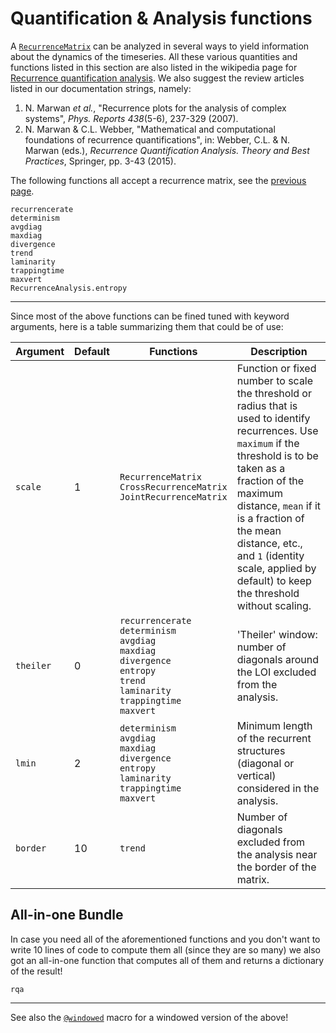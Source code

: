 # Quantification & Analysis functions
A [`RecurrenceMatrix`](@ref) can be analyzed in several ways to yield information about the dynamics of the timeseries. All these various quantities and functions listed in this section are also listed in the wikipedia page for [Recurrence quantification analysis](https://en.wikipedia.org/wiki/Recurrence_quantification_analysis). We also suggest the review articles listed in our documentation strings, namely:

1. N. Marwan *et al.*, "Recurrence plots for the analysis of complex systems", *Phys. Reports 438*(5-6), 237-329 (2007).
2. N. Marwan & C.L. Webber, "Mathematical and computational foundations of recurrence quantifications", in: Webber, C.L. & N. Marwan (eds.), *Recurrence Quantification Analysis. Theory and Best Practices*, Springer, pp. 3-43 (2015).

The following functions all accept a recurrence matrix, see the [previous page](rplots).
```@docs
recurrencerate
determinism
avgdiag
maxdiag
divergence
trend
laminarity
trappingtime
maxvert
RecurrenceAnalysis.entropy
```
---
Since most of the above functions can be fined tuned with keyword arguments, here is a table summarizing them that could be of use:


| Argument  | Default   | Functions | Description |
| --------  | --------  | --------- | -----------
| `scale`   | 1         | `RecurrenceMatrix`<br/>`CrossRecurrenceMatrix`<br/>`JointRecurrenceMatrix` | Function or fixed number to scale the threshold or radius that is used to identify recurrences. Use `maximum` if the threshold is to be taken as a fraction of the maximum distance, `mean` if it is a fraction of the mean distance, etc., and `1` (identity scale, applied by default) to keep the threshold without scaling. |
| `theiler` | 0         | `recurrencerate`<br/>`determinism`<br/>`avgdiag`<br/>`maxdiag`<br/>`divergence`<br/>`entropy`<br/>`trend`<br/>`laminarity`<br/>`trappingtime`<br/>`maxvert` | 'Theiler' window: number of diagonals around the LOI excluded from the analysis. |
| `lmin`    | 2         | `determinism`<br/>`avgdiag`<br/>`maxdiag`<br/>`divergence`<br/>`entropy`<br/>`laminarity`<br/>`trappingtime`<br/>`maxvert` | Minimum length of the recurrent structures (diagonal or vertical) considered in the analysis. |
| `border`  | 10        | `trend`  | Number of diagonals excluded from the analysis near the border of the matrix. |

## All-in-one Bundle
In case you need all of the aforementioned functions and you don't want to write 10 lines of code to compute them all (since they are so many) we also got an all-in-one function that computes all of them and returns a dictionary of the result!
```@docs
rqa
```
---
See also the [`@windowed`](@ref) macro for a windowed version of the above!
